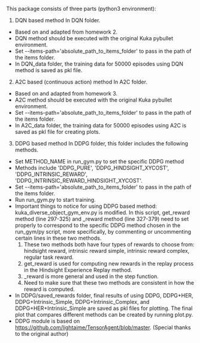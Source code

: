 This package consists of three parts (python3 environment):
1. DQN based method
In DQN folder.
- Based on and adapted from homework 2.
- DQN method should be executed with the original Kuka pybullet environment.
- Set --items-path='absolute_path_to_items_folder' to pass in the path of the items folder.
- In DQN_data folder, the training data for 50000 episodes using DQN method is saved as pkl file.

2. A2C based (continuous action) method
In A2C folder.
- Based on and adapted from homework 3.
- A2C method should be executed with the original Kuka pybullet environment.
- Set --items-path='absolute_path_to_items_folder' to pass in the path of the items folder.
- In A2C_data folder, the training data for 50000 episodes using A2C is saved as pkl file for creating plots.

3. DDPG based method
In DDPG folder, this folder includes the following methods.
- Set METHOD_NAME in run_gym.py to set the specific DDPG method
- Methods include 'DDPG_PURE', 'DDPG_HINDSIGHT_XYCOST', 'DDPG_INTRINSIC_REWARD', 'DDPG_INTRINSIC_REWARD_HINDSIGHT_XYCOST'.
- Set --items-path='absolute_path_to_items_folder' to pass in the path of the items folder.
- Run run_gym.py to start training.
- Important things to notice for using DDPG based method:
  kuka_diverse_object_gym_env.py is modified. In this script, get_reward method (line 297-325) and _reward method (line 327-379) need to set properly to correspond to the specific DDPG method chosen in the run_gym/py script, more specifically, by commenting or uncommenting certain lines in these two methods.
  1) These two methods both have four types of rewards to choose from: hindsight reward, intrinsic reward simple, intrinsic reward complex, regular task reward.
  2) get_reward is used for computing new rewards in the replay process in the Hindsight Experience Replay method.
  3) _reward is more general and used in the step function.
  4) Need to make sure that these two methods are consistent in how the reward is computed.
- In DDPG/saved_rewards folder, final results of using DDPG, DDPG+HER, DDPG+Intrinsic_Simple, DDPG+Intrinsic_Complex, and DDPG+HER+Intrinsic_Simple are saved as pkl files for plotting. The final plot that compares different methods can be created by running plot.py.
- DDPG module is based on https://github.com/lightaime/TensorAgent/blob/master. (Special thanks to the original author)


